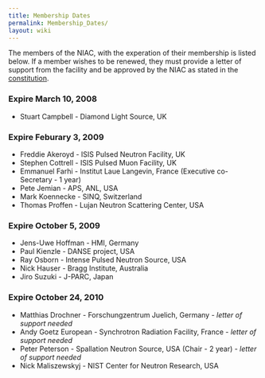 ```yaml
---
title: Membership Dates
permalink: Membership_Dates/
layout: wiki
---
```


The members of the NIAC, with the experation of their membership is
listed below. If a member wishes to be renewed, they must provide a
letter of support from the facility and be approved by the NIAC as
stated in the [constitution](NIAC "wikilink").

### Expire March 10, 2008

-   Stuart Campbell - Diamond Light Source, UK

### Expire Feburary 3, 2009

-   Freddie Akeroyd - ISIS Pulsed Neutron Facility, UK
-   Stephen Cottrell - ISIS Pulsed Muon Facility, UK
-   Emmanuel Farhi - Institut Laue Langevin, France (Executive
    co-Secretary - 1 year)
-   Pete Jemian - APS, ANL, USA
-   Mark Koennecke - SINQ, Switzerland
-   Thomas Proffen - Lujan Neutron Scattering Center, USA

### Expire October 5, 2009

-   Jens-Uwe Hoffman - HMI, Germany
-   Paul Kienzle - DANSE project, USA
-   Ray Osborn - Intense Pulsed Neutron Source, USA
-   Nick Hauser - Bragg Institute, Australia
-   Jiro Suzuki - J-PARC, Japan

### Expire October 24, 2010

-   Matthias Drochner - Forschungzentrum Juelich, Germany - *letter of
    support needed*
-   Andy Goetz European - Synchrotron Radiation Facility, France -
    *letter of support needed*
-   Peter Peterson - Spallation Neutron Source, USA (Chair - 2 year) -
    *letter of support needed*
-   Nick Maliszewskyj - NIST Center for Neutron Research, USA

